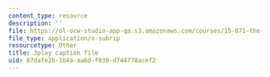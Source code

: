 ```yaml
---
content_type: resource
description: ''
file: https://ol-ocw-studio-app-qa.s3.amazonaws.com/courses/15-071-the-analytics-edge-spring-2017/87dafe2b1b4aaa6df038d744778acef2_3cN7bSffVm4.srt
file_type: application/x-subrip
resourcetype: Other
title: 3play caption file
uid: 87dafe2b-1b4a-aa6d-f038-d744778acef2
---
```

